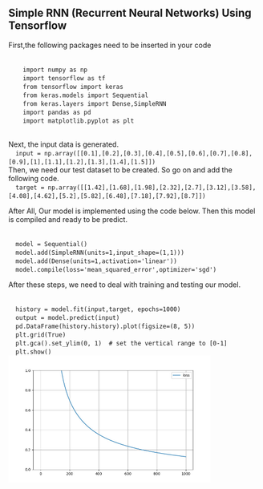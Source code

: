 <h2> Simple RNN (Recurrent Neural Networks) Using Tensorflow </h2>

First,the following packages need to be inserted in your code
<p>
  <code>
    import numpy as np
    import tensorflow as tf
    from tensorflow import keras
    from keras.models import Sequential
    from keras.layers import Dense,SimpleRNN
    import pandas as pd
    import matplotlib.pyplot as plt
  </code>
</p>
Next, the input data is generated.
<code>
  input = np.array([[0.1],[0.2],[0.3],[0.4],[0.5],[0.6],[0.7],[0.8],[0.9],[1],[1.1],[1.2],[1.3],[1.4],[1.5]])  
</code>
Then, we need our test dataset to be created. So go on and add the following code.
<code>
  target = np.array([[1.42],[1.68],[1.98],[2.32],[2.7],[3.12],[3.58],[4.08],[4.62],[5.2],[5.82],[6.48],[7.18],[7.92],[8.7]])
</code>  
<p>
After All, Our model is implemented using the code below. Then this model is compiled and ready to be predict.
</p>
<code>
  model = Sequential()
  model.add(SimpleRNN(units=1,input_shape=(1,1)))
  model.add(Dense(units=1,activation='linear'))
  model.compile(loss='mean_squared_error',optimizer='sgd')
</code>
<p>
After these steps, we need to deal with training and testing our model.
</p>
<code>
  history = model.fit(input,target, epochs=1000)
  output = model.predict(input)
  pd.DataFrame(history.history).plot(figsize=(8, 5))
  plt.grid(True)
  plt.gca().set_ylim(0, 1)  # set the vertical range to [0-1]
  plt.show()
</code>
<img src="https://github.com/AIAML/Simple_RNN_Using_Tensorflow/blob/main/test.jpg" width='80%'>
